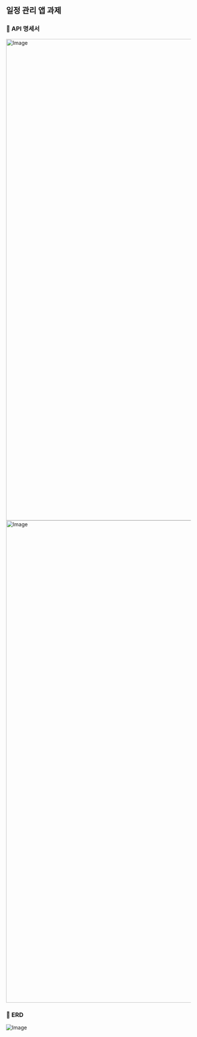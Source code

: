 ## 일정 관리 앱 과제
### 🚀 API 명세서
<img width="1309" alt="Image" src="https://github.com/user-attachments/assets/be258a6c-03f7-4c5e-b986-1e8a6ccdb41d" />
<img width="1311" alt="Image" src="https://github.com/user-attachments/assets/ef6ca51c-66e8-4225-9794-3325174c5cdb" />

### 🚀 ERD
![Image](https://github.com/user-attachments/assets/952cde39-52d3-4796-a371-96091b912a61)